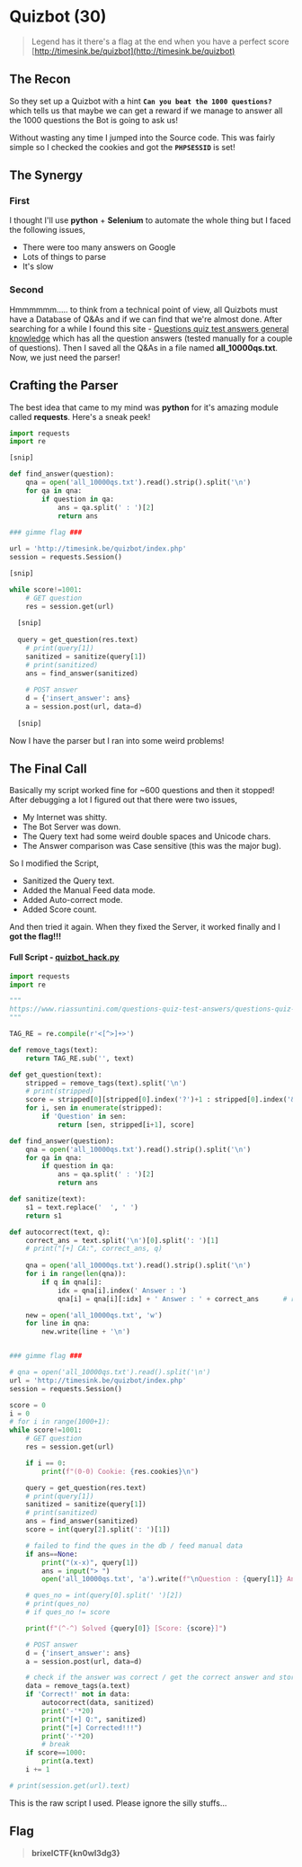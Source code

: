 # Quizbot (30)
> Legend has it there's a flag at the end when you have a perfect score <br>
> [http://timesink.be/quizbot](http://timesink.be/quizbot)

## The Recon
So they set up a Quizbot with a hint **`Can you beat the 1000 questions?`** which tells us that maybe we can get a reward if we manage to answer all the 1000
questions the Bot is going to ask us!

Without wasting any time I jumped into the Source code. This was fairly simple so I checked the cookies and got the **`PHPSESSID`** is set!

## The Synergy
### First
I thought I'll use **python** + **Selenium** to automate the whole thing but I faced the following issues,
* There were too many answers on Google
* Lots of things to parse
* It's slow

### Second
Hmmmmmm..... to think from a technical point of view, all Quizbots must have a Database of Q&As and if we can find that we're almost done.
After searching for a while I found this site - [Questions quiz test answers general knowledge](https://www.riassuntini.com/questions-quiz-test-answers/questions-quiz-test-answers-general-knowledge.html)
which has all the question answers (tested manually for a couple of questions). Then I saved all the Q&As in a file named **all_10000qs.txt**.
Now, we just need the parser!

## Crafting the Parser
The best idea that came to my mind was **python** for it's amazing module called **requests**. Here's a sneak peek!
```py
import requests
import re

[snip]

def find_answer(question):
	qna = open('all_10000qs.txt').read().strip().split('\n')
	for qa in qna:
		if question in qa:
			ans = qa.split(' : ')[2]
			return ans
      
### gimme flag ###

url = 'http://timesink.be/quizbot/index.php'
session = requests.Session()

[snip]

while score!=1001:
	# GET question
	res = session.get(url)
  
  [snip]
  
  query = get_question(res.text)
	# print(query[1])
	sanitized = sanitize(query[1])
	# print(sanitized)
	ans = find_answer(sanitized)
  
	# POST answer
	d = {'insert_answer': ans}
	a = session.post(url, data=d)
  
  [snip]
```
Now I have the parser but I ran into some weird problems!

## The Final Call
Basically my script worked fine for ~600 questions and then it stopped! After debugging a lot I figured out that there were two issues,
* My Internet was shitty.
* The Bot Server was down.
* The Query text had some weird double spaces and Unicode chars.
* The Answer comparison was Case sensitive (this was the major bug).

So I modified the Script,
* Sanitized the Query text.
* Added the Manual Feed data mode.
* Added Auto-correct mode.
* Added Score count.

And then tried it again. When they fixed the Server, it worked finally and I **got the flag!!!**

#### Full Script - [quizbot_hack.py](quizbot_hack.py)
```py
import requests
import re

"""
https://www.riassuntini.com/questions-quiz-test-answers/questions-quiz-test-answers-general-knowledge.html
"""

TAG_RE = re.compile(r'<[^>]+>')

def remove_tags(text):
    return TAG_RE.sub('', text)

def get_question(text):
	stripped = remove_tags(text).split('\n')
	# print(stripped)
	score = stripped[0][stripped[0].index('?')+1 : stripped[0].index('&nbsp;')]
	for i, sen in enumerate(stripped):
		if 'Question' in sen:
			return [sen, stripped[i+1], score]

def find_answer(question):
	qna = open('all_10000qs.txt').read().strip().split('\n')
	for qa in qna:
		if question in qa:
			ans = qa.split(' : ')[2]
			return ans

def sanitize(text):
	s1 = text.replace('  ', ' ')
	return s1

def autocorrect(text, q):
	correct_ans = text.split('\n')[0].split(': ')[1]	
	# print("[+] CA:", correct_ans, q)
	
	qna = open('all_10000qs.txt').read().strip().split('\n')
	for i in range(len(qna)):
		if q in qna[i]:
			idx = qna[i].index(' Answer : ')
			qna[i] = qna[i][:idx] + ' Answer : ' + correct_ans		# replace the answer with the correct one

	new = open('all_10000qs.txt', 'w')
	for line in qna:
		new.write(line + '\n')


### gimme flag ###

# qna = open('all_10000qs.txt').read().split('\n')
url = 'http://timesink.be/quizbot/index.php'
session = requests.Session()

score = 0
i = 0
# for i in range(1000+1):
while score!=1001:
	# GET question
	res = session.get(url)

	if i == 0:
		print(f"(0-0) Cookie: {res.cookies}\n")

	query = get_question(res.text)
	# print(query[1])
	sanitized = sanitize(query[1])
	# print(sanitized)
	ans = find_answer(sanitized)
	score = int(query[2].split(': ')[1])

	# failed to find the ques in the db / feed manual data
	if ans==None:
		print("(x-x)", query[1])
		ans = input("> ")
		open('all_10000qs.txt', 'a').write(f"\nQuestion : {query[1]} Answer : {ans}")

	# ques_no = int(query[0].split(' ')[2])
	# print(ques_no)
	# if ques_no != score 

	print(f"(^-^) Solved {query[0]} [Score: {score}]")

	# POST answer
	d = {'insert_answer': ans}
	a = session.post(url, data=d)

	# check if the answer was correct / get the correct answer and store in db
	data = remove_tags(a.text)
	if 'Correct!' not in data:		
		autocorrect(data, sanitized)
		print('-'*20)
		print("[+] Q:", sanitized)
		print("[+] Corrected!!!")
		print('-'*20)
		# break
	if score==1000:
		print(a.text)
	i += 1

# print(session.get(url).text)
```
This is the raw script I used. Please ignore the silly stuffs...

## Flag
> **brixelCTF{kn0wl3dg3}**
